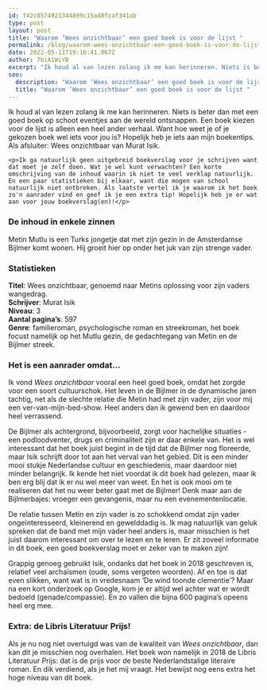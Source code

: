 ```yaml
---
id: f42c8574923344899c15ad8fcaf341ab
type: post
layout: post
title: "Waarom ‘Wees onzichtbaar’ een goed boek is voor de lijst "
permalink: /blog/waarom-wees-onzichtbaar-een-goed-boek-is-voor-de-lijst-/
date: 2022-05-11T19:16:41.067Z
author: 7biA1WiYB
excerpt: "Ik houd al van lezen zolang ik me kan herinneren. Niets is beter dan met een goed boek op schoot eventjes aan de wereld ontsnappen. Een boek kiezen voor de lijst is alleen een heel ander verhaal. Want hoe weet je of je gekozen boek wel iets voor jou is? Hopelijk heb je iets aan mijn boekentips. Als afsluiter: Wees onzichtbaar van Murat Isik.  "
seo:
  description: "Waarom ‘Wees onzichtbaar’ een goed boek is voor de lijst "
  title: "Waarom ‘Wees onzichtbaar’ een goed boek is voor de lijst "
---
```

Ik houd al van lezen zolang ik me kan herinneren. Niets is beter dan met een goed boek op schoot eventjes aan de wereld ontsnappen. Een boek kiezen voor de lijst is alleen een heel ander verhaal. Want hoe weet je of je gekozen boek wel iets voor jou is? Hopelijk heb je iets aan mijn boekentips. Als afsluiter: Wees onzichtbaar van Murat Isik.  

    <p>Ik ga natuurlijk geen uitgebreid boekverslag voor je schrijven want dat moet je zelf doen. Wat je wel kunt verwachten? Een korte omschrijving van de inhoud waarin ik niet te veel verklap natuurlijk. En een paar statistieken bij elkaar, want die mogen van school natuurlijk niet ontbreken. Als laatste vertel ik je waarom ik het boek zo'n aanrader vind en geef ik je een extra tip! Hopelijk heb je er wat aan voor jouw boekverslag(en)!</p>
<h3>De inhoud in enkele zinnen</h3>
<p>Metin Mutlu is een Turks jongetje dat met zijn gezin in de Amsterdamse Bijlmer komt wonen. Hij groeit hier op onder het juk van zijn strenge vader.</p>
<h3>Statistieken</h3>
<p><strong>Titel</strong>: Wees onzichtbaar, genoemd naar Metins oplossing voor zijn vaders wangedrag.<br><strong>Schrijver</strong>: Murat Isik<br><strong>Niveau</strong>: 3<br><strong>Aantal pagina’s</strong>: 597<br><strong>Genre</strong>: familieroman, psychologische roman en streekroman, het boek focust namelijk op het Mutlu gezin, de gedachtegang van Metin en de Bijlmer streek.</p>
<h3>Het is een aanrader omdat...</h3>
<p>Ik vond <em>Wees onzichtbaar </em>vooral een heel goed boek, omdat het zorgde voor een soort cultuurschok. Het leven in de Bijlmer in de dynamische jaren tachtig, net als de slechte relatie die Metin had met zijn vader, zijn voor mij een ver-van-mijn-bed-show. Heel anders dan ik gewend ben en daardoor heel verrassend.</p>
<p>De Bijlmer als achtergrond, bijvoorbeeld, zorgt voor hachelijke situaties - een podloodventer, drugs en criminaliteit zijn er daar enkele van. Het is wel interessant dat het boek juist begint in de tijd dat de Bijlmer nog floreerde, maar Isik schrijft door tot aan het verval van het gebied. Dit is een minder mooi stukje Nederlandse cultuur en geschiedenis, maar daardoor niet minder belangrijk. Ik kende het niet voordat ik dit boek had gelezen, maar ik ben erg blij dat ik er nu wel meer van weet. En het is ook mooi om te realiseren dat het nu weer beter gaat met de Bijlmer! Denk maar aan de Bijlmerbajes: vroeger een gevangenis, maar nu een evenementenlocatie.</p>
<p>De relatie tussen Metin en zijn vader is zo schokkend omdat zijn vader ongeïnteresseerd, kleinerend en gewelddadig is. Ik mag natuurlijk van geluk spreken dat de band met mijn vader heel anders is, maar misschien is het juist daarom interessant om over te lezen en te leren. Er zit zoveel informatie in dit boek, een goed boekverslag moet er zeker van te maken zijn!</p>
<p>Grappig genoeg gebruikt Isik, ondanks dat het boek in 2018 geschreven is, relatief veel archaïsmen (oude, soms vergeten woorden). Af en toe is dat even slikken, want wat is in vredesnaam ‘De wind toonde clementie’? Maar na een kort onderzoek op Google, kom je er altijd wel achter wat er wordt bedoeld (genade/compassie). En zo vallen die bijna 600 pagina’s opeens heel erg mee.</p>
<h3>Extra: de Libris Literatuur Prijs!</h3>
<p>Als je nu nog niet overtuigd was van de kwaliteit van <em>Wees onzichtbaar</em>, dan kan dit je misschien nog overhalen. Het boek won namelijk in 2018 de Libris Literatuur Prijs: dat is de prijs voor de beste Nederlandstalige literaire roman. En dik verdiend, als je het mij vraagt. Het bewijst nog eens extra het hoge niveau van dit boek.</p>  
